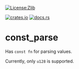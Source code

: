 [![License:Zlib](https://img.shields.io/badge/License-Zlib-brightgreen.svg)](https://opensource.org/licenses/Zlib)
<!-- ![min-rust-1.51](https://img.shields.io/badge/Min%20Rust-1.51-yellow.svg) -->
[![crates.io](https://img.shields.io/crates/v/const_parse.svg)](https://crates.io/crates/const_parse)
[![docs.rs](https://docs.rs/const_parse/badge.svg)](https://docs.rs/const_parse/)

# const_parse

Has `const fn` for parsing values.

Currently, only `u128` is supported.
